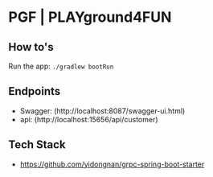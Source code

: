 # PGF | PLAYground4FUN

## How to's

Run the app: `./gradlew bootRun`

## Endpoints

- Swagger: (http://localhost:8087/swagger-ui.html)
- api: (http://localhost:15656/api/customer)


## Tech Stack

- https://github.com/yidongnan/grpc-spring-boot-starter
